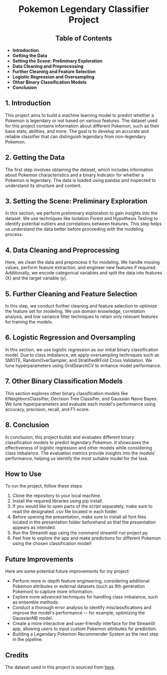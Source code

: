 <h1 style="text-align:center; font-weight:bold;">Pokemon Legendary Classifier Project</h1>

<h2 style="text-align:center;">Table of Contents</h2>
<ul>
  <li><strong>Introduction</strong></li>
  <li><strong>Getting the Data</strong></li>
  <li><strong>Setting the Scene: Preliminary Exploration</strong></li>
  <li><strong>Data Cleaning and Preprocessing</strong></li>
  <li><strong>Further Cleaning and Feature Selection</strong></li>
  <li><strong>Logistic Regression and Oversampling</strong></li>
  <li><strong>Other Binary Classification Models</strong></li>
  <li><strong>Conclusion</strong></li>
</ul>

<h2>1. Introduction</h2>
<p>This project aims to build a machine learning model to predict whether a Pokemon is legendary or not based on various features. The dataset used for this project contains information about different Pokemon, such as their base stats, abilities, and more. The goal is to develop an accurate and reliable classifier that can distinguish legendary from non-legendary Pokemon.</p>

<h2>2. Getting the Data</h2>
<p>The first step involves obtaining the dataset, which includes information about Pokemon characteristics and a binary indicator for whether a Pokemon is legendary. The data is loaded using pandas and inspected to understand its structure and content.</p>

<h2>3. Setting the Scene: Preliminary Exploration</h2>
<p>In this section, we perform preliminary exploration to gain insights into the dataset. We use techniques like Isolation Forest and Hypothesis Testing to identify potential outliers and correlations between features. This step helps us understand the data better before proceeding with the modeling process.</p>

<h2>4. Data Cleaning and Preprocessing</h2>
<p>Here, we clean the data and preprocess it for modeling. We handle missing values, perform feature extraction, and engineer new features if required. Additionally, we encode categorical variables and split the data into features (X) and the target variable (y).</p>

<h2>5. Further Cleaning and Feature Selection</h2>
<p>In this step, we conduct further cleaning and feature selection to optimize the feature set for modeling. We use domain knowledge, correlation analysis, and low variance filter techniques to retain only relevant features for training the models.</p>

<h2>6. Logistic Regression and Oversampling</h2>
<p>In this section, we use logistic regression as our initial binary classification model. Due to class imbalance, we apply oversampling techniques such as SMOTE, RandomOverSampler, and StratifiedKFold Cross Validation. We tune hyperparameters using GridSearchCV to enhance model performance.</p>

<h2>7. Other Binary Classification Models</h2>
<p>This section explores other binary classification models like KNeighborsClassifier, Decision Tree Classifier, and Gaussian Naive Bayes. We tune hyperparameters and evaluate each model's performance using accuracy, precision, recall, and F1-score.</p>

<h2>8. Conclusion</h2>
<p>In conclusion, this project builds and evaluates different binary classification models to predict legendary Pokemon. It showcases the effectiveness of logistic regression and other models while considering class imbalance. The evaluation metrics provide insights into the models' performance, helping us identify the most suitable model for the task.</p>

<h2>How to Use</h2>
<p>To run the project, follow these steps:</p>
<ol>
  <li>Clone the repository to your local machine.</li>
  <li>Install the required libraries using pip install.</li>
  <li>If you would like to open parts of the script separately, make sure to read the designated .csv file located in each folder.</li>
  <li>Before opening the presentation, make sure to install all font files located in the presentation folder beforehand so that the presentation appears as intended.</li>
  <li>Run the Streamlit app using the command streamlit run project.py.</li>
  <li>Feel free to explore the app and make predictions for different Pokemon using the chosen classification model!</li>
</ol>

<h2>Future Improvements</h2>
<p>Here are some potential future improvements for my project:</p>
<ul>
  <li>Perform more in-depth feature engineering, considering additional Pokemon attributes or external datasets (such as 8th generation Pokemon) to capture more information.</li>
  <li>Explore more advanced techniques for handling class imbalance, such as ensemble methods.</li>
  <li>Conduct a thorough error analysis to identify misclassifications and improve the model's performance -- for example, optimizing the GaussianNB model.</li>
  <li>Create a more interactive and user-friendly interface for the Streamlit app, allowing users to input custom Pokemon attributes for prediction.</li>
  <li>Building a Legendary Pokemon Recommender System as the next step in the pipeline.</li>
</ul>

<h2>Credits</h2>
<p>The dataset used in this project is sourced from <a href="https://www.kaggle.com/datasets/rounakbanik/pokemon">here</a>.</p>
